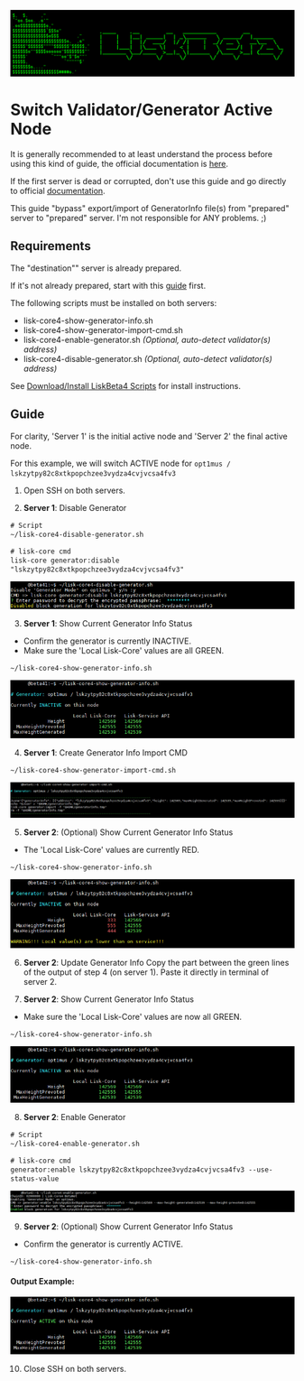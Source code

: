 ![##Header##](../PNG/Header.png)

# Switch Validator/Generator Active Node

It is generally recommended to at least understand the process before using this kind of guide, the official documentation is [here](https://lisk.com/documentation/beta/run-blockchain/enable-block-generation.html#safely-enabling-block-generation-on-another-node).

If the first server is dead or corrupted, don't use this guide and go directly to official [documentation](https://lisk.com/documentation/beta/run-blockchain/enable-block-generation.html#safely-enabling-block-generation-on-another-node).

This guide "bypass" export/import of GeneratorInfo file(s) from "prepared" server to "prepared" server. I'm not responsible for ANY problems. ;)

## Requirements

The "destination"" server is already prepared.

If it's not already prepared, start with this [guide](./PrepareGeneratorBackupNode.md) first.

The following scripts must be installed on both servers:

* lisk-core4-show-generator-info.sh
* lisk-core4-show-generator-import-cmd.sh
* lisk-core4-enable-generator.sh *(Optional, auto-detect validator(s) address)*
* lisk-core4-disable-generator.sh *(Optional, auto-detect validator(s) address)*

See [Download/Install LiskBeta4 Scripts](./InstallLiskCore.md#downloadinstall-liskbeta4-scripts) for install instructions.

## Guide

For clarity, 'Server 1' is the initial active node and 'Server 2' the final active node.

For this example, we will switch ACTIVE node for `opt1mus / lskzytpy82c8xtkpopchzee3vydza4cvjvcsa4fv3`

1. Open SSH on both servers.

2. **Server 1**: Disable Generator
```shell
# Script
~/lisk-core4-disable-generator.sh
```
```shell
# lisk-core cmd
lisk-core generator:disable "lskzytpy82c8xtkpopchzee3vydza4cvjvcsa4fv3"
```
![SwitchGeneratorActiveNode-Step02](../PNG/SwitchGeneratorActiveNode-Step02.png)

3. **Server 1**: Show Current Generator Info Status
  * Confirm the generator is currently INACTIVE.
  * Make sure the 'Local Lisk-Core' values are all GREEN.
```shell
~/lisk-core4-show-generator-info.sh
```
![SwitchGeneratorActiveNode-Step03](../PNG/SwitchGeneratorActiveNode-Step03.png)

4. **Server 1**: Create Generator Info Import CMD
```shell
~/lisk-core4-show-generator-import-cmd.sh
```
![SwitchGeneratorActiveNode-Step04](../PNG/SwitchGeneratorActiveNode-Step04.png)

5. **Server 2**: (Optional) Show Current Generator Info Status
  * The 'Local Lisk-Core' values are currently RED.
```shell
~/lisk-core4-show-generator-info.sh
```
![SwitchGeneratorActiveNode-Step05](../PNG/SwitchGeneratorActiveNode-Step05.png)

6. **Server 2**: Update Generator Info
Copy the part between the green lines of the output of step 4 (on server 1).
Paste it directly in terminal of server 2.

7. **Server 2**: Show Current Generator Info Status
  * Make sure the 'Local Lisk-Core' values are now all GREEN.
```shell
~/lisk-core4-show-generator-info.sh
```
![SwitchGeneratorActiveNode-Step07](../PNG/SwitchGeneratorActiveNode-Step07.png)

8. **Server 2**: Enable Generator
```shell
# Script
~/lisk-core4-enable-generator.sh
```
```shell
# lisk-core cmd
generator:enable lskzytpy82c8xtkpopchzee3vydza4cvjvcsa4fv3 --use-status-value
```
![SwitchGeneratorActiveNode-Step08](../PNG/SwitchGeneratorActiveNode-Step08.png)

9. **Server 2**: (Optional) Show Current Generator Info Status
  * Confirm the generator is currently ACTIVE.
```shell
~/lisk-core4-show-generator-info.sh
```
#### Output Example:
![SwitchGeneratorActiveNode-Step09](../PNG/SwitchGeneratorActiveNode-Step09.png)

10. Close SSH on both servers.
